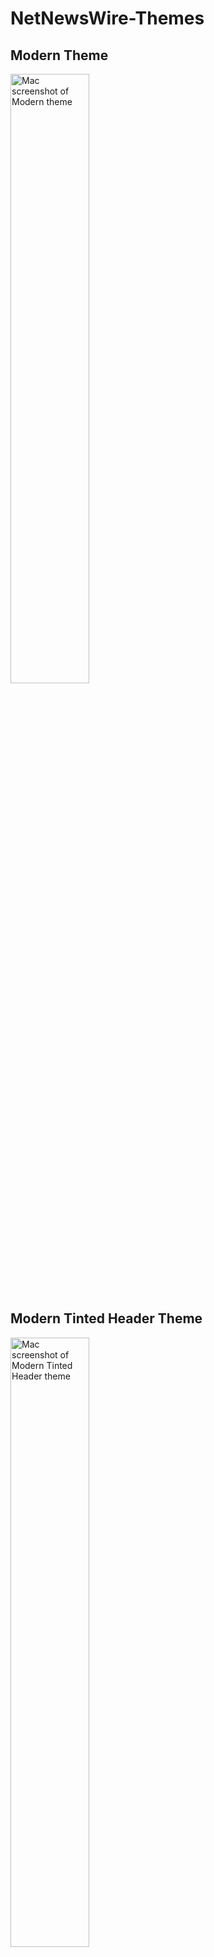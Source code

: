 # NetNewsWire-Themes

## Modern Theme
<img width="50%" alt="Mac screenshot of Modern theme" src="https://user-images.githubusercontent.com/25830486/235288722-6d94f576-c288-411f-9da9-f4a1f9e129c0.png">

## Modern Tinted Header Theme
<img width="50%" alt="Mac screenshot of Modern Tinted Header theme" src="https://user-images.githubusercontent.com/25830486/235289646-86647682-239a-4574-9e43-61e979a45968.png">
